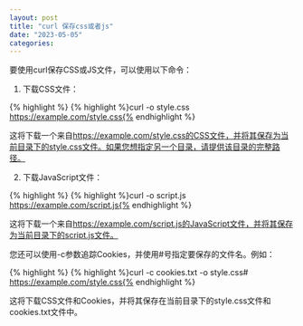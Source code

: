 ```yaml
---
layout: post
title: "curl 保存css或者js"
date: "2023-05-05"
categories: 
---
```

<div id="rtf1268">
<div>
<p>要使用curl保存CSS或JS文件，可以使用以下命令：</p>

<ol>
	<li>下载CSS文件：</li>
</ol>

{% highlight %}
{% highlight %}curl -o style.css https://example.com/style.css{% endhighlight %}

<p>这将下载一个来自<a href="https://example.com/style.css%E7%9A%84CSS%E6%96%87%E4%BB%B6%EF%BC%8C%E5%B9%B6%E5%B0%86%E5%85%B6%E4%BF%9D%E5%AD%98%E4%B8%BA%E5%BD%93%E5%89%8D%E7%9B%AE%E5%BD%95%E4%B8%8B%E7%9A%84style.css%E6%96%87%E4%BB%B6%E3%80%82%E5%A6%82%E6%9E%9C%E6%82%A8%E6%83%B3%E6%8C%87%E5%AE%9A%E5%8F%A6%E4%B8%80%E4%B8%AA%E7%9B%AE%E5%BD%95%EF%BC%8C%E8%AF%B7%E6%8F%90%E4%BE%9B%E8%AF%A5%E7%9B%AE%E5%BD%95%E7%9A%84%E5%AE%8C%E6%95%B4%E8%B7%AF%E5%BE%84%E3%80%82">https://example.com/style.css的CSS文件，并将其保存为当前目录下的style.css文件。如果您想指定另一个目录，请提供该目录的完整路径。</a></p>

<ol start="2">
	<li>下载JavaScript文件：</li>
</ol>

{% highlight %}
{% highlight %}curl -o script.js https://example.com/script.js{% endhighlight %}

<p>这将下载一个来自<a href="https://example.com/script.js%E7%9A%84JavaScript%E6%96%87%E4%BB%B6%EF%BC%8C%E5%B9%B6%E5%B0%86%E5%85%B6%E4%BF%9D%E5%AD%98%E4%B8%BA%E5%BD%93%E5%89%8D%E7%9B%AE%E5%BD%95%E4%B8%8B%E7%9A%84script.js%E6%96%87%E4%BB%B6%E3%80%82">https://example.com/script.js的JavaScript文件，并将其保存为当前目录下的script.js文件。</a></p>

<p>您还可以使用-c参数追踪Cookies，并使用#号指定要保存的文件名。例如：</p>

{% highlight %}
{% highlight %}curl -c cookies.txt -o style.css# https://example.com/style.css{% endhighlight %}

<p>这将下载CSS文件和Cookies，并将其保存在当前目录下的style.css文件和cookies.txt文件中。</p>
</div>
</div>

